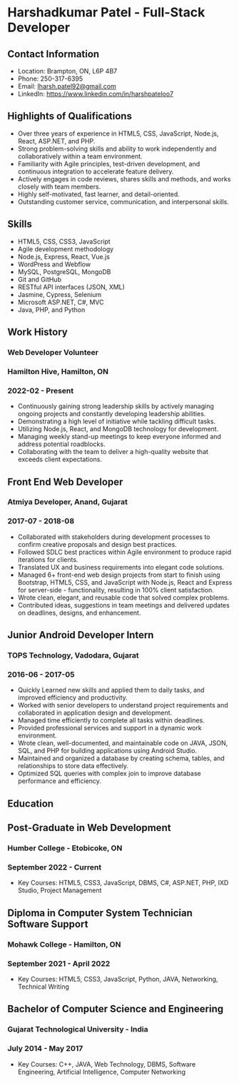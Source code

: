 # Harshadkumar Patel - Full-Stack Developer
## Contact Information
- Location: Brampton, ON, L6P 4B7
- Phone: 250-317-6395
- Email: Iharsh.patel92@gmail.com
- LinkedIn: https://www.linkedin.com/in/harshpateloo7
## Highlights of Qualifications
- Over three years of experience in HTML5, CSS, JavaScript, Node.js, React, ASP.NET, and PHP.
- Strong problem-solving skills and ability to work independently and collaboratively within a team environment.
- Familiarity with Agile principles, test-driven development, and continuous integration to accelerate feature delivery.
- Actively engages in code reviews, shares skills and methods, and works closely with team members.
- Highly self-motivated, fast learner, and detail-oriented.
- Outstanding customer service, communication, and interpersonal skills.
## Skills
- HTML5, CSS, CSS3, JavaScript
- Agile development methodology
- Node.js, Express, React, Vue.js
- WordPress and Webflow
- MySQL, PostgreSQL, MongoDB
- Git and GitHub
- RESTful API interfaces (JSON, XML)
- Jasmine, Cypress, Selenium
- Microsoft ASP.NET, C#, MVC
- Java, PHP, and Python
## Work History
### Web Developer Volunteer
### Hamilton Hive, Hamilton, ON
### 2022-02 - Present
- Continuously gaining strong leadership skills by actively managing ongoing projects and constantly developing leadership abilities.
- Demonstrating a high level of initiative while tackling difficult tasks.
- Utilizing Node.js, React, and MongoDB technology for development.
- Managing weekly stand-up meetings to keep everyone informed and address potential roadblocks.
- Collaborating with the team to deliver a high-quality website that exceeds client expectations.
## Front End Web Developer
### Atmiya Developer, Anand, Gujarat
### 2017-07 - 2018-08
- Collaborated with stakeholders during development processes to confirm creative proposals and design best practices.
- Followed SDLC best practices within Agile environment to produce rapid iterations for clients.
- Translated UX and business requirements into elegant code solutions.
- Managed 6+ front-end web design projects from start to finish using Bootstrap, HTML5, CSS, and JavaScript with Node.js, React and Express for server-side - functionality, resulting in 100% client satisfaction.
- Wrote clean, elegant, and reusable code that solved complex problems.
- Contributed ideas, suggestions in team meetings and delivered updates on deadlines, designs, and enhancement.
## Junior Android Developer Intern
### TOPS Technology, Vadodara, Gujarat
### 2016-06 - 2017-05
- Quickly Learned new skills and applied them to daily tasks, and improved efficiency and productivity.
- Worked with senior developers to understand project requirements and collaborated in application design and development.
- Managed time efficiently to complete all tasks within deadlines.
- Provided professional services and support in a dynamic work environment.
- Wrote clean, well-documented, and maintainable code on JAVA, JSON, SQL, and PHP for building applications using Android Studio.
- Maintained and organized a database by creating schema, tables, and relationships to store data effectively.
- Optimized SQL queries with complex join to improve database performance and efficiency.
## Education
## Post-Graduate in Web Development
### Humber College - Etobicoke, ON
### September 2022 - Current
- Key Courses: HTML5, CSS3, JavaScript, DBMS, C#, ASP.NET, PHP, IXD Studio, Project Management
## Diploma in Computer System Technician Software Support
### Mohawk College - Hamilton, ON
### September 2021 - April 2022
- Key Courses: HTML5, CSS3, JavaScript, Python, JAVA, Networking, Technical Writing
## Bachelor of Computer Science and Engineering
### Gujarat Technological University - India
### July 2014 - May 2017
- Key Courses: C++, JAVA, Web Technology, DBMS, Software Engineering, Artificial Intelligence, Computer Networking 
